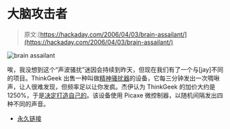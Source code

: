 # 大脑攻击者

> 原文:[https://hackaday.com/2006/04/03/brain-assailant/](https://hackaday.com/2006/04/03/brain-assailant/)

![brain assailant](../Images/3f93928ce379b8a217194cad2008937c.png)

唉，我没想到这个“声波骚扰”迷因会持续到昨天，但现在我们有了一个与[jay]不同的项目。ThinkGeek 出售一种叫做[精神骚扰器](http://www.thinkgeek.com/gadgets/electronic/79be/)的设备，它每三分钟发出一次啁啾声，让人很难发现，但频率足以让你发疯。杰伊认为 ThinkGeek 的加价大约是 1250%，于是[决定打造自己的](http://haphazardhacks.blogspot.com/2006/04/brain-assailant-for-those-of-you.html)。该设备使用 Picaxe 微控制器，以随机间隔发出四种不同的声音。

*   [永久链接](http://haphazardhacks.blogspot.com/2006/04/brain-assailant-for-those-of-you.html)